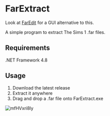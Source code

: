﻿# FarExtract

Look at [FarEdit](https://github.com/FaithBeam/FarEdit) for a GUI alternative to this.

A simple program to extract The Sims 1 .far files.

## Requirements

.NET Framework 4.8

## Usage

1. Download the latest release
2. Extract it anywhere
3. Drag and drop a .far file onto FarExtract.exe

![mfHVxri8ly](https://user-images.githubusercontent.com/32502411/215276281-a6bc64c8-3f80-49f2-ab86-b67799a75097.gif)
